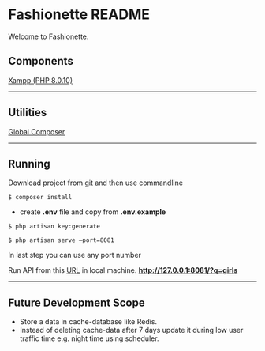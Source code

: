 # Fashionette README
Welcome to Fashionette.


## Components
[Xampp (PHP 8.0.10)](https://www.apachefriends.org/download.html)

---
## Utilities
[Global Composer](https://getcomposer.org/doc/00-intro.md)

---
## Running

Download project from git and then use commandline 
```composer
$ composer install
```
* create **.env** file and copy from **.env.example**
```key
$ php artisan key:generate
```
```run
$ php artisan serve –port=8081
```
In last step you can use any port number 


Run API from this [URL](http://127.0.0.1:8081/?q=girls) in local machine.
**http://127.0.0.1:8081/?q=girls**


***
## Future Development Scope
* Store a data in cache-database like Redis.
* Instead of deleting cache-data after 7 days update it during low user traffic time e.g. night time using scheduler.
